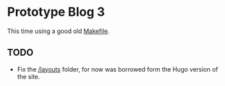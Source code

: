 # Prototype Blog 3

This time using a good old [Makefile](./Makefile).

## TODO

- Fix the [/layouts](./layouts) folder, for now was borrowed form the Hugo version of the site.
